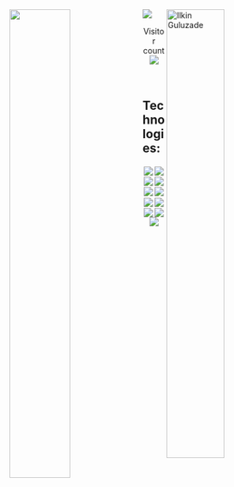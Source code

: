 <img src="https://github-readme-stats.vercel.app/api?username=Jayhun24&theme=blue-green&show_icons=true" align="left" width="46%"/>

<img align="right" width="45%" src="https://github-readme-streak-stats.herokuapp.com/?user=ilkinguluzade&" alt="Ilkin Guluzade" />
  
  <img align="center" src="https://github.com/saadeghi/saadeghi/blob/master/dino.gif" />




<p align="center"> 
  Visitor count<br>
  <img src="https://profile-counter.glitch.me/ilkinguluzade/count.svg"/>
</p>
<br/>





## Technologies:
 <p align = "center">
<img align="center" src="https://img.shields.io/badge/react-%2320232a.svg?style=for-the-badge&logo=react&logoColor=%2361DAFB">
<img align="center"src="https://img.shields.io/badge/redux-%23593d88.svg?style=for-the-badge&logo=redux&logoColor=white">
<img align="center"" src="https://img.shields.io/badge/javascript-%23323330.svg?style=for-the-badge&logo=javascript&logoColor=%23F7DF1E">
<img align="center"" src="https://img.shields.io/badge/typescript-%23007ACC.svg?style=for-the-badge&logo=typescript&logoColor=white">
<img align="center" src="https://img.shields.io/badge/SASS-hotpink.svg?style=for-the-badge&logo=SASS&logoColor=white">
<img align="center"" src="https://img.shields.io/badge/tailwindcss-%2338B2AC.svg?style=for-the-badge&logo=tailwind-css&logoColor=white">
<img align="center"" src="https://img.shields.io/badge/bootstrap-%23563D7C.svg?style=for-the-badge&logo=bootstrap&logoColor=white">
<img align="center"" src="https://img.shields.io/badge/webpack-%238DD6F9.svg?style=for-the-badge&logo=webpack&logoColor=black">
<img align="center"" src="https://img.shields.io/badge/html5-%23E34F26.svg?style=for-the-badge&logo=html5&logoColor=white">
<img align="center"" src="https://img.shields.io/badge/css3-%231572B6.svg?style=for-the-badge&logo=css3&logoColor=white">
<img align="center" src="https://img.shields.io/badge/php-%231572B6.svg?style=for-the-badge&logo=php&logoColor=white">
 </p>


